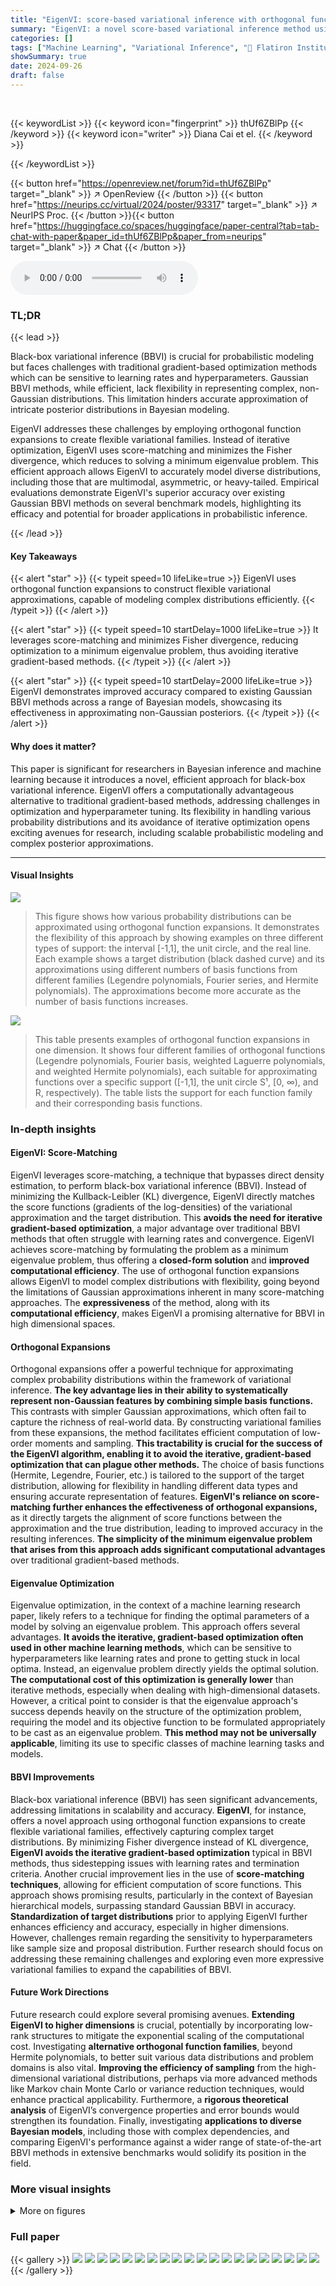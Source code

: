 ```yaml
---
title: "EigenVI: score-based variational inference with orthogonal function expansions"
summary: "EigenVI: a novel score-based variational inference method using orthogonal function expansions, offers closed-form solutions by solving eigenvalue problems, outperforming existing Gaussian BBVI method..."
categories: []
tags: ["Machine Learning", "Variational Inference", "🏢 Flatiron Institute",]
showSummary: true
date: 2024-09-26
draft: false
---
```


<br>

{{< keywordList >}}
{{< keyword icon="fingerprint" >}} thUf6ZBlPp {{< /keyword >}}
{{< keyword icon="writer" >}} Diana Cai et el. {{< /keyword >}}
 
{{< /keywordList >}}

{{< button href="https://openreview.net/forum?id=thUf6ZBlPp" target="_blank" >}}
↗ OpenReview
{{< /button >}}
{{< button href="https://neurips.cc/virtual/2024/poster/93317" target="_blank" >}}
↗ NeurIPS Proc.
{{< /button >}}{{< button href="https://huggingface.co/spaces/huggingface/paper-central?tab=tab-chat-with-paper&paper_id=thUf6ZBlPp&paper_from=neurips" target="_blank" >}}
↗ Chat
{{< /button >}}



<audio controls>
    <source src="https://ai-paper-reviewer.com/thUf6ZBlPp/podcast.wav" type="audio/wav">
    Your browser does not support the audio element.
</audio>


### TL;DR


{{< lead >}}

Black-box variational inference (BBVI) is crucial for probabilistic modeling but faces challenges with traditional gradient-based optimization methods which can be sensitive to learning rates and hyperparameters.  Gaussian BBVI methods, while efficient, lack flexibility in representing complex, non-Gaussian distributions.  This limitation hinders accurate approximation of intricate posterior distributions in Bayesian modeling.

EigenVI addresses these challenges by employing orthogonal function expansions to create flexible variational families.  Instead of iterative optimization, EigenVI uses score-matching and minimizes the Fisher divergence, which reduces to solving a minimum eigenvalue problem. This efficient approach allows EigenVI to accurately model diverse distributions, including those that are multimodal, asymmetric, or heavy-tailed.  Empirical evaluations demonstrate EigenVI's superior accuracy over existing Gaussian BBVI methods on several benchmark models, highlighting its efficacy and potential for broader applications in probabilistic inference.

{{< /lead >}}


#### Key Takeaways

{{< alert "star" >}}
{{< typeit speed=10 lifeLike=true >}} EigenVI uses orthogonal function expansions to construct flexible variational approximations, capable of modeling complex distributions efficiently. {{< /typeit >}}
{{< /alert >}}

{{< alert "star" >}}
{{< typeit speed=10 startDelay=1000 lifeLike=true >}} It leverages score-matching and minimizes Fisher divergence, reducing optimization to a minimum eigenvalue problem, thus avoiding iterative gradient-based methods. {{< /typeit >}}
{{< /alert >}}

{{< alert "star" >}}
{{< typeit speed=10 startDelay=2000 lifeLike=true >}} EigenVI demonstrates improved accuracy compared to existing Gaussian BBVI methods across a range of Bayesian models, showcasing its effectiveness in approximating non-Gaussian posteriors. {{< /typeit >}}
{{< /alert >}}

#### Why does it matter?
This paper is significant for researchers in Bayesian inference and machine learning because it introduces a novel, efficient approach for black-box variational inference. EigenVI offers a computationally advantageous alternative to traditional gradient-based methods, addressing challenges in optimization and hyperparameter tuning. Its flexibility in handling various probability distributions and its avoidance of iterative optimization opens exciting avenues for research, including scalable probabilistic modeling and complex posterior approximations.

------
#### Visual Insights



![](https://ai-paper-reviewer.com/thUf6ZBlPp/figures_3_1.jpg)

> This figure shows how various probability distributions can be approximated using orthogonal function expansions.  It demonstrates the flexibility of this approach by showing examples on three different types of support: the interval [-1,1], the unit circle, and the real line. Each example shows a target distribution (black dashed curve) and its approximations using different numbers of basis functions from different families (Legendre polynomials, Fourier series, and Hermite polynomials). The approximations become more accurate as the number of basis functions increases.





![](https://ai-paper-reviewer.com/thUf6ZBlPp/tables_2_1.jpg)

> This table presents examples of orthogonal function expansions in one dimension.  It shows four different families of orthogonal functions (Legendre polynomials, Fourier basis, weighted Laguerre polynomials, and weighted Hermite polynomials), each suitable for approximating functions over a specific support ([-1,1], the unit circle S¹, [0, ∞), and R, respectively). The table lists the support for each function family and their corresponding basis functions.





### In-depth insights


#### EigenVI: Score-Matching
EigenVI leverages score-matching, a technique that bypasses direct density estimation, to perform black-box variational inference (BBVI).  Instead of minimizing the Kullback-Leibler (KL) divergence, EigenVI directly matches the score functions (gradients of the log-densities) of the variational approximation and the target distribution. This **avoids the need for iterative gradient-based optimization**, a major advantage over traditional BBVI methods that often struggle with learning rates and convergence.  EigenVI achieves score-matching by formulating the problem as a minimum eigenvalue problem, thus offering a **closed-form solution** and **improved computational efficiency**.  The use of orthogonal function expansions allows EigenVI to model complex distributions with flexibility, going beyond the limitations of Gaussian approximations inherent in many score-matching approaches. The **expressiveness** of the method, along with its **computational efficiency**, makes EigenVI a promising alternative for BBVI in high dimensional spaces.

#### Orthogonal Expansions
Orthogonal expansions offer a powerful technique for approximating complex probability distributions within the framework of variational inference.  **The key advantage lies in their ability to systematically represent non-Gaussian features by combining simple basis functions.**  This contrasts with simpler Gaussian approximations, which often fail to capture the richness of real-world data. By constructing variational families from these expansions, the method facilitates efficient computation of low-order moments and sampling.  **This tractability is crucial for the success of the EigenVI algorithm, enabling it to avoid the iterative, gradient-based optimization that can plague other methods.**  The choice of basis functions (Hermite, Legendre, Fourier, etc.) is tailored to the support of the target distribution, allowing for flexibility in handling different data types and ensuring accurate representation of features.  **EigenVI's reliance on score-matching further enhances the effectiveness of orthogonal expansions,** as it directly targets the alignment of score functions between the approximation and the true distribution, leading to improved accuracy in the resulting inferences.  **The simplicity of the minimum eigenvalue problem that arises from this approach adds significant computational advantages** over traditional gradient-based methods.

#### Eigenvalue Optimization
Eigenvalue optimization, in the context of a machine learning research paper, likely refers to a technique for finding the optimal parameters of a model by solving an eigenvalue problem. This approach offers several advantages.  **It avoids the iterative, gradient-based optimization often used in other machine learning methods**, which can be sensitive to hyperparameters like learning rates and prone to getting stuck in local optima.  Instead, an eigenvalue problem directly yields the optimal solution.  **The computational cost of this optimization is generally lower** than iterative methods, especially when dealing with high-dimensional datasets. However, a critical point to consider is that the eigenvalue approach's success depends heavily on the structure of the optimization problem, requiring the model and its objective function to be formulated appropriately to be cast as an eigenvalue problem.  **This method may not be universally applicable**, limiting its use to specific classes of machine learning tasks and models.

#### BBVI Improvements
Black-box variational inference (BBVI) has seen significant advancements, addressing limitations in scalability and accuracy.  **EigenVI**, for instance, offers a novel approach using orthogonal function expansions to create flexible variational families, effectively capturing complex target distributions.  By minimizing Fisher divergence instead of KL divergence, **EigenVI avoids the iterative gradient-based optimization** typical in BBVI methods, thus sidestepping issues with learning rates and termination criteria.  Another crucial improvement lies in the use of **score-matching techniques**, allowing for efficient computation of score functions. This approach shows promising results, particularly in the context of Bayesian hierarchical models, surpassing standard Gaussian BBVI in accuracy.  **Standardization of target distributions** prior to applying EigenVI further enhances efficiency and accuracy, especially in higher dimensions.  However, challenges remain regarding the sensitivity to hyperparameters like sample size and proposal distribution.  Further research should focus on addressing these remaining challenges and exploring even more expressive variational families to expand the capabilities of BBVI.

#### Future Work Directions
Future research could explore several promising avenues. **Extending EigenVI to higher dimensions** is crucial, potentially by incorporating low-rank structures to mitigate the exponential scaling of the computational cost.  Investigating **alternative orthogonal function families**, beyond Hermite polynomials, to better suit various data distributions and problem domains is also vital.  **Improving the efficiency of sampling** from the high-dimensional variational distributions, perhaps via more advanced methods like Markov chain Monte Carlo or variance reduction techniques, would enhance practical applicability.  Furthermore, a **rigorous theoretical analysis** of EigenVI’s convergence properties and error bounds would strengthen its foundation. Finally, investigating **applications to diverse Bayesian models**, including those with complex dependencies, and comparing EigenVI's performance against a wider range of state-of-the-art BBVI methods in extensive benchmarks would solidify its position in the field.


### More visual insights

<details>
<summary>More on figures
</summary>


![](https://ai-paper-reviewer.com/thUf6ZBlPp/figures_6_1.jpg)

> This figure demonstrates how orthogonal function expansions of various orders and from different families (Legendre polynomials, Fourier series, and Hermite polynomials) can approximate various target probability distributions.  Each row presents a different target distribution and shows how the approximation improves as more terms are included in the expansion.  The black dashed curves show the target distributions, while the colored curves illustrate approximations of increasing order (i.e., number of basis functions). This visualizes the expressiveness of the proposed method for approximating various types of distributions.


![](https://ai-paper-reviewer.com/thUf6ZBlPp/figures_7_1.jpg)

> This figure compares the performance of EigenVI against a standard score-based VI method using Gaussian variational family for approximating three different 2D distributions: a 3-component Gaussian mixture, a funnel distribution, and a cross distribution. Each row represents a different target distribution. The first column shows the target distribution. The second column shows the approximation using score-based VI with a Gaussian variational family. The remaining columns (3-5) show the approximations obtained by EigenVI with increasing number of basis functions (K = K1K2). KL(p; q) values are provided for each approximation, quantifying the difference between the approximation and the target distribution.  EigenVI demonstrates improved accuracy with a higher number of basis functions.


![](https://ai-paper-reviewer.com/thUf6ZBlPp/figures_8_1.jpg)

> This figure presents a study on the performance of EigenVI on synthetic data generated using the sinh-arcsinh distribution, which allows for control over skewness and tail heaviness.  Panel (a) visually displays three 2D target distributions and their corresponding EigenVI approximations. Panels (b) and (c) show the KL divergence (a measure of the difference between the true and approximated distributions) for different numbers of basis functions (K) used in EigenVI, comparing its performance to ADVI and BaM (both Gaussian-based methods), for dimensions 2 and 5 respectively.  The results demonstrate EigenVI's ability to accurately model distributions with varying degrees of non-Gaussianity.


![](https://ai-paper-reviewer.com/thUf6ZBlPp/figures_8_2.jpg)

> This figure compares the performance of EigenVI and a Gaussian variational family for approximating various 2D probability distributions.  The three rows show different target distributions: a three-component Gaussian mixture, a funnel shape, and a cross shape. The first column displays the target distributions, while the following columns present their approximations using a Gaussian variational family (score-based VI) and EigenVI with increasing numbers of basis functions (K = K1*K2). The KL divergence (KL(p;q)) is provided for each approximation to measure the closeness to the target distribution.


![](https://ai-paper-reviewer.com/thUf6ZBlPp/figures_9_1.jpg)

> This figure compares the performance of EigenVI and a Gaussian variational family for approximating three different 2D target distributions: a 3-component Gaussian mixture, a funnel distribution, and a cross distribution.  Each row represents one target distribution with its approximation by Gaussian score-based VI and EigenVI using increasing numbers of basis functions (K). KL divergence (KL(p; q)) is shown for each approximation, illustrating EigenVI's ability to achieve lower KL values with more basis functions, indicating better approximation accuracy.


![](https://ai-paper-reviewer.com/thUf6ZBlPp/figures_9_2.jpg)

> This figure demonstrates the performance of EigenVI on three 2D synthetic target distributions: a 3-component Gaussian mixture, a funnel distribution, and a cross distribution.  Each row shows a different target distribution, with the first column displaying the true distribution. Subsequent columns illustrate the results of different variational inference methods, using both a Gaussian variational family and the EigenVI family with increasing numbers of basis functions (K). The KL divergence is reported for each approximation to quantify the closeness between the approximation and the true distribution.  The results show that EigenVI, with sufficient basis functions, produces more accurate approximations compared to the Gaussian variational family.


![](https://ai-paper-reviewer.com/thUf6ZBlPp/figures_19_1.jpg)

> This figure compares the performance of EigenVI and a Gaussian variational family on three different 2D target distributions: a Gaussian mixture, a funnel, and a cross.  Each row shows the target distribution and then four different approximations: one from a Gaussian variational approximation using score-based VI and then three using EigenVI with an increasing number of basis functions (K). KL divergence is used to measure the closeness of approximation, with lower values indicating better performance. The results show that EigenVI yields better approximation compared to the Gaussian approach.


![](https://ai-paper-reviewer.com/thUf6ZBlPp/figures_21_1.jpg)

> This figure visualizes the results of applying EigenVI to 5D sinh-arcsinh normal distributions with varying levels of skew and tail weight.  The top row shows the true target distributions, demonstrating different degrees of non-Gaussianity. The bottom row displays the corresponding approximations generated by EigenVI, along with the Kullback-Leibler (KL) divergence values quantifying the difference between the true and approximated distributions. The figure illustrates EigenVI's ability to model complex, non-Gaussian distributions in higher dimensions.


![](https://ai-paper-reviewer.com/thUf6ZBlPp/figures_22_1.jpg)

> This figure compares the performance of EigenVI and score-based VI with a Gaussian variational family on three different 2D target distributions: a 3-component Gaussian mixture, a funnel distribution, and a cross distribution.  For each target distribution and method, the figure shows the target distribution and several approximations from EigenVI at increasing values of K (K1 and K2 being the number of basis functions used in each dimension, such that K = K1K2). The Kullback-Leibler divergence (KL(p;q)) between the true distribution and the approximation is also given for each.  The results show that EigenVI produces better approximations, particularly with increasing K.


![](https://ai-paper-reviewer.com/thUf6ZBlPp/figures_23_1.jpg)

> This figure compares the performance of EigenVI and score-based VI with a Gaussian variational family on three different 2D target distributions: a 3-component Gaussian mixture, a funnel distribution, and a cross distribution.  It demonstrates how increasing the number of basis functions (K) in EigenVI leads to progressively better approximations of the target distribution, as measured by the Kullback-Leibler (KL) divergence.  The Gaussian variational family serves as a baseline, showing the advantage of EigenVI's flexibility in handling complex, non-Gaussian distributions.


</details>






### Full paper

{{< gallery >}}
<img src="https://ai-paper-reviewer.com/thUf6ZBlPp/1.png" class="grid-w50 md:grid-w33 xl:grid-w25" />
<img src="https://ai-paper-reviewer.com/thUf6ZBlPp/2.png" class="grid-w50 md:grid-w33 xl:grid-w25" />
<img src="https://ai-paper-reviewer.com/thUf6ZBlPp/3.png" class="grid-w50 md:grid-w33 xl:grid-w25" />
<img src="https://ai-paper-reviewer.com/thUf6ZBlPp/4.png" class="grid-w50 md:grid-w33 xl:grid-w25" />
<img src="https://ai-paper-reviewer.com/thUf6ZBlPp/5.png" class="grid-w50 md:grid-w33 xl:grid-w25" />
<img src="https://ai-paper-reviewer.com/thUf6ZBlPp/6.png" class="grid-w50 md:grid-w33 xl:grid-w25" />
<img src="https://ai-paper-reviewer.com/thUf6ZBlPp/7.png" class="grid-w50 md:grid-w33 xl:grid-w25" />
<img src="https://ai-paper-reviewer.com/thUf6ZBlPp/8.png" class="grid-w50 md:grid-w33 xl:grid-w25" />
<img src="https://ai-paper-reviewer.com/thUf6ZBlPp/9.png" class="grid-w50 md:grid-w33 xl:grid-w25" />
<img src="https://ai-paper-reviewer.com/thUf6ZBlPp/10.png" class="grid-w50 md:grid-w33 xl:grid-w25" />
<img src="https://ai-paper-reviewer.com/thUf6ZBlPp/11.png" class="grid-w50 md:grid-w33 xl:grid-w25" />
<img src="https://ai-paper-reviewer.com/thUf6ZBlPp/12.png" class="grid-w50 md:grid-w33 xl:grid-w25" />
<img src="https://ai-paper-reviewer.com/thUf6ZBlPp/13.png" class="grid-w50 md:grid-w33 xl:grid-w25" />
<img src="https://ai-paper-reviewer.com/thUf6ZBlPp/14.png" class="grid-w50 md:grid-w33 xl:grid-w25" />
<img src="https://ai-paper-reviewer.com/thUf6ZBlPp/15.png" class="grid-w50 md:grid-w33 xl:grid-w25" />
<img src="https://ai-paper-reviewer.com/thUf6ZBlPp/16.png" class="grid-w50 md:grid-w33 xl:grid-w25" />
<img src="https://ai-paper-reviewer.com/thUf6ZBlPp/17.png" class="grid-w50 md:grid-w33 xl:grid-w25" />
<img src="https://ai-paper-reviewer.com/thUf6ZBlPp/18.png" class="grid-w50 md:grid-w33 xl:grid-w25" />
<img src="https://ai-paper-reviewer.com/thUf6ZBlPp/19.png" class="grid-w50 md:grid-w33 xl:grid-w25" />
<img src="https://ai-paper-reviewer.com/thUf6ZBlPp/20.png" class="grid-w50 md:grid-w33 xl:grid-w25" />
{{< /gallery >}}